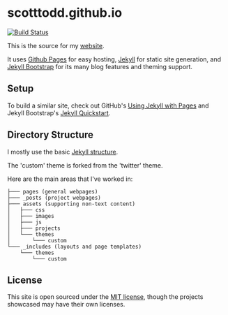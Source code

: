 scotttodd.github.io
===================

[![Build Status](https://travis-ci.org/ScottTodd/scotttodd.github.io.svg?branch=master)](https://travis-ci.org/ScottTodd/scotttodd.github.io)

This is the source for my [website](http://scotttodd.github.io/).

It uses [Github Pages](https://pages.github.com/) for easy hosting, [Jekyll](http://jekyllrb.com/) for static site generation, and [Jekyll Bootstrap](http://jekyllbootstrap.com/) for its many blog features and theming support.

Setup
-----
To build a similar site, check out GitHub's [Using Jekyll with Pages](https://help.github.com/articles/using-jekyll-with-pages) and Jekyll Bootstrap's [Jekyll Quickstart](http://jekyllbootstrap.com/usage/jekyll-quick-start.html).

Directory Structure
-------------------
I mostly use the basic [Jekyll structure](http://jekyllrb.com/docs/structure/).

The 'custom' theme is forked from the 'twitter' theme.

Here are the main areas that I've worked in:

```
├─── pages (general webpages)
├─── _posts (project webpages)
├─── assets (supporting non-text content)
│   ├─── css
│   ├─── images
│   ├─── js
│   ├─── projects
│   └─── themes
│       └─── custom
└─── _includes (layouts and page templates)
    └─── themes
        └─── custom
```


License
-------
This site is open sourced under the [MIT license](http://opensource.org/licenses/MIT), though the projects showcased may have their own licenses.
